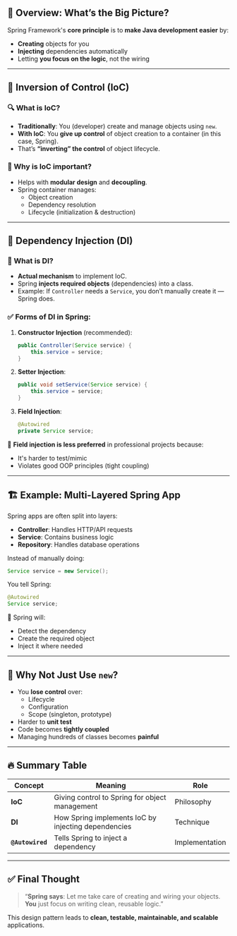 ## 🌱 Overview: What’s the Big Picture?

Spring Framework's **core principle** is to **make Java development easier** by:
- **Creating** objects for you
- **Injecting** dependencies automatically
- Letting **you focus on the logic**, not the wiring

---

## 🔁 Inversion of Control (IoC)

### 🔍 What is IoC?
- **Traditionally**: You (developer) create and manage objects using `new`.
- **With IoC**: You **give up control** of object creation to a container (in this case, Spring).
- That’s **“inverting” the control** of object lifecycle.

### 🧠 Why is IoC important?
- Helps with **modular design** and **decoupling**.
- Spring container manages:
  - Object creation
  - Dependency resolution
  - Lifecycle (initialization & destruction)

---

## 💉 Dependency Injection (DI)

### 🔧 What is DI?
- **Actual mechanism** to implement IoC.
- Spring **injects required objects** (dependencies) into a class.
- Example: If `Controller` needs a `Service`, you don’t manually create it — Spring does.

### ✅ Forms of DI in Spring:
1. **Constructor Injection** (recommended):
   ```java
   public Controller(Service service) {
       this.service = service;
   }
   ```
2. **Setter Injection**:
   ```java
   public void setService(Service service) {
       this.service = service;
   }
   ```
3. **Field Injection**:
   ```java
   @Autowired
   private Service service;
   ```

📌 **Field injection is less preferred** in professional projects because:
- It's harder to test/mimic
- Violates good OOP principles (tight coupling)

---

## 🏗 Example: Multi-Layered Spring App

Spring apps are often split into layers:
- **Controller**: Handles HTTP/API requests
- **Service**: Contains business logic
- **Repository**: Handles database operations

Instead of manually doing:
```java
Service service = new Service();
```

You tell Spring:
```java
@Autowired
Service service;
```

🔁 Spring will:
- Detect the dependency
- Create the required object
- Inject it where needed

---

## 💭 Why Not Just Use `new`?

- You **lose control** over:
  - Lifecycle
  - Configuration
  - Scope (singleton, prototype)
- Harder to **unit test**
- Code becomes **tightly coupled**
- Managing hundreds of classes becomes **painful**

---

## 🔥 Summary Table

| Concept | Meaning | Role |
|--------|---------|------|
| **IoC** | Giving control to Spring for object management | Philosophy |
| **DI** | How Spring implements IoC by injecting dependencies | Technique |
| **`@Autowired`** | Tells Spring to inject a dependency | Implementation |

---

## ✅ Final Thought

> “**Spring says**: Let me take care of creating and wiring your objects. **You** just focus on writing clean, reusable logic.”

This design pattern leads to **clean, testable, maintainable, and scalable** applications.
